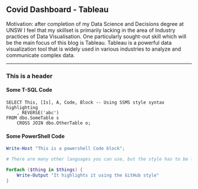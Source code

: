 ## Covid Dashboard - Tableau

Motivation: after completion of my Data Science and Decisions degree at UNSW I feel that my skillset is primarily lacking in the area of Industry practices of Data Visualisation. One particularly sought-out skill which will be the main focus of this blog is Tableau. Tableau is a powerful data visualization tool that is widely used in various industries to analyze and communicate complex data. 

---

### This is a header

#### Some T-SQL Code

```tsql
SELECT This, [Is], A, Code, Block -- Using SSMS style syntax highlighting
    , REVERSE('abc')
FROM dbo.SomeTable s
    CROSS JOIN dbo.OtherTable o;
```

#### Some PowerShell Code

```powershell
Write-Host "This is a powershell Code block";

# There are many other languages you can use, but the style has to be loaded first

ForEach ($thing in $things) {
    Write-Output "It highlights it using the GitHub style"
}
```
